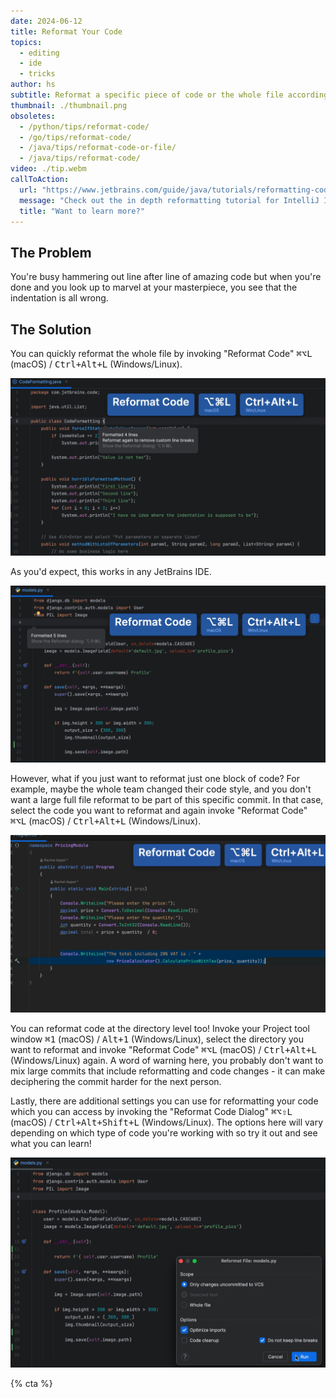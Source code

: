 ```yaml
---
date: 2024-06-12
title: Reformat Your Code
topics:
  - editing
  - ide
  - tricks
author: hs
subtitle: Reformat a specific piece of code or the whole file according to your preferences.
thumbnail: ./thumbnail.png
obsoletes:
  - /python/tips/reformat-code/
  - /go/tips/reformat-code/
  - /java/tips/reformat-code-or-file/
  - /java/tips/reformat-code/
video: ./tip.webm
callToAction:
  url: "https://www.jetbrains.com/guide/java/tutorials/reformatting-code/introduction/"
  message: "Check out the in depth reformatting tutorial for IntelliJ IDEA"
  title: "Want to learn more?"
---
```


## The Problem

You're busy hammering out line after line of amazing code but when you're done and you look up to marvel at your masterpiece, you see that the indentation is all wrong.

## The Solution

You can quickly reformat the whole file by invoking "Reformat Code" <kbd>⌘⌥L</kbd> (macOS) / <kbd>Ctrl+Alt+L</kbd> (Windows/Linux).

![reformat-file-java.png](reformat-file-java.png)

As you'd expect, this works in any JetBrains IDE.

![reformat-file-python.png](reformat-file-python.png)

However, what if you just want to reformat just one block of code? For example, maybe the whole team changed their code style, and you don't want a large full file reformat to be part of this specific commit. In that case, select the code you want to reformat and again invoke "Reformat Code" <kbd>⌘⌥L</kbd> (macOS) / <kbd> Ctrl+Alt+L</kbd> (Windows/Linux).

![reformat-block-c-sharp.png](reformat-block-c-sharp.png)

You can reformat code at the directory level too! Invoke your Project tool window <kbd>⌘1</kbd> (macOS) / <kbd>Alt+1</kbd> (Windows/Linux), select the directory you want to reformat and invoke "Reformat Code" <kbd>⌘⌥L</kbd> (macOS) / <kbd>Ctrl+Alt+L</kbd> (Windows/Linux) again. A word of warning here, you probably don't want to mix large commits that include reformatting and code changes - it can make deciphering the commit harder for the next person.

Lastly, there are additional settings you can use for reformatting your code which you can access by invoking the "Reformat Code Dialog" <kbd>⌘⌥⇧L</kbd> (macOS) / <kbd>Ctrl+Alt+Shift+L</kbd> (Windows/Linux). The options here will vary depending on which type of code you're working with so try it out and see what you can learn!

![reformat-options.png](reformat-options.png)

{% cta %}
